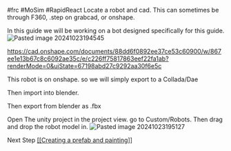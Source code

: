#frc #MoSim #RapidReact
Locate a robot and cad. This can sometimes be through F360, .step on grabcad, or onshape.

In this guide we will be working on a bot designed specifically for this guide.
![Pasted image 20241023194545](https://github.com/user-attachments/assets/70dee9b4-3ade-437f-991a-b20d0adff392)

https://cad.onshape.com/documents/88dd6f0892ee37ce53c60900/w/867ee1e13b67c8c6092ae35c/e/c226ff75817863eef22fa1ab?renderMode=0&uiState=67198abd27c9292aa30f6e5c

This robot is on onshape. so we will simply export to a Collada/Dae

Then import into blender.

Then export from blender as .fbx

Open The unity project in the project view. go to Custom/Robots. Then drag and drop the robot model in.
![Pasted image 20241023195127](https://github.com/user-attachments/assets/0fb9ec15-bafb-4541-a9ca-425873077951)


Next Step [[[Creating a prefab and painting]]](https://github.com/masonmm3/MoSim2022Mod/blob/main/MoSimDocs/Creating%20a%20prefab%20and%20painting.md)
